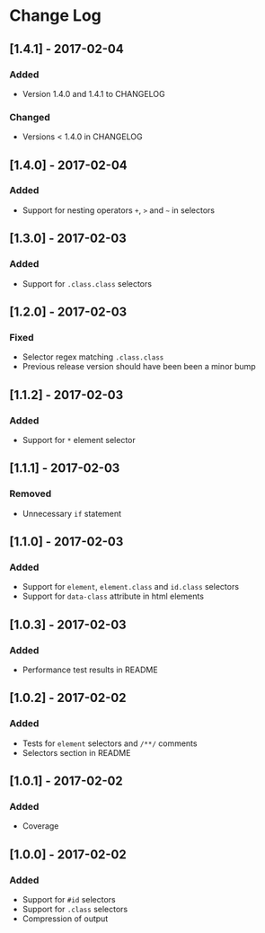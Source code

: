 # Change Log

## [1.4.1] - 2017-02-04
### Added
- Version 1.4.0 and 1.4.1 to CHANGELOG

### Changed
- Versions < 1.4.0 in CHANGELOG

## [1.4.0] - 2017-02-04
### Added
- Support for nesting operators `+`, `>` and `~` in selectors

## [1.3.0] - 2017-02-03
### Added
- Support for `.class.class` selectors

## [1.2.0] - 2017-02-03
### Fixed
- Selector regex matching `.class.class`
- Previous release version should have been been a minor bump

## [1.1.2] - 2017-02-03
### Added
- Support for `*` element selector

## [1.1.1] - 2017-02-03
### Removed
- Unnecessary `if` statement

## [1.1.0] - 2017-02-03
### Added
- Support for `element`, `element.class` and `id.class` selectors
- Support for `data-class` attribute in html elements

## [1.0.3] - 2017-02-03
### Added
- Performance test results in README

## [1.0.2] - 2017-02-02
### Added
- Tests for `element` selectors and `/**/` comments
- Selectors section in README

## [1.0.1] - 2017-02-02
### Added
- Coverage

## [1.0.0] - 2017-02-02
### Added
- Support for `#id` selectors
- Support for `.class` selectors
- Compression of output